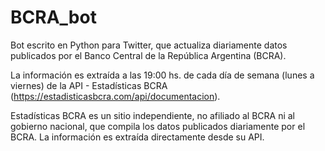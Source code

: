 # BCRA_bot
Bot escrito en Python para Twitter, que actualiza diariamente datos publicados por el Banco Central de la República Argentina (BCRA).

La información es extraída a las 19:00 hs. de cada día de semana (lunes a viernes) de la API - Estadísticas BCRA (https://estadisticasbcra.com/api/documentacion).

Estadísticas BCRA es un sitio independiente, no afiliado al BCRA ni al gobierno nacional, que compila los datos publicados diariamente por el BCRA. La información es extraída directamente desde su API.
